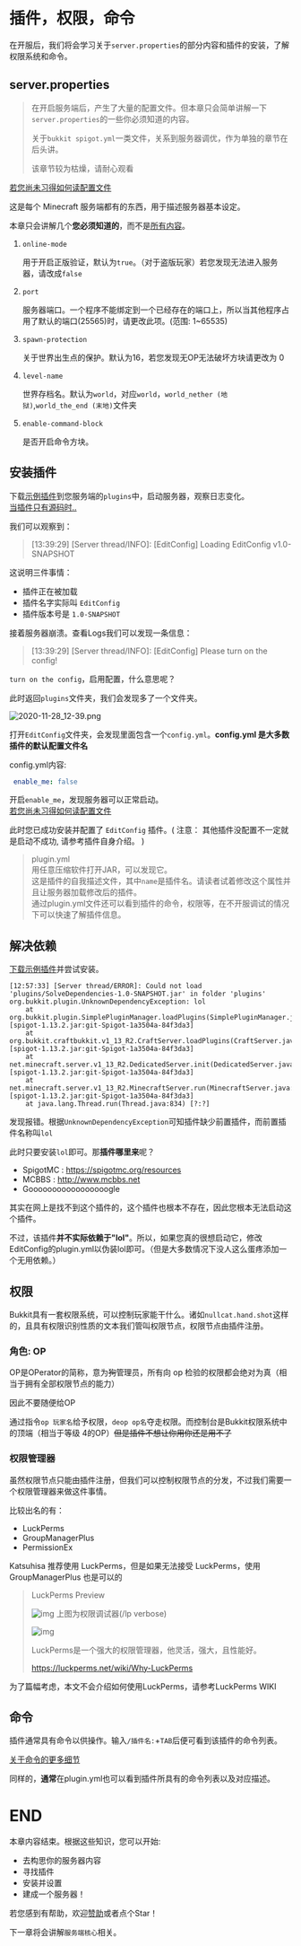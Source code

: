 # 插件，权限，命令

在开服后，我们将会学习关于`server.properties`的部分内容和插件的安装，了解权限系统和命令。

## server.properties

>  在开启服务端后，产生了大量的配置文件。但本章只会简单讲解一下`server.properties`的一些你必须知道的内容。
>
> 关于`bukkit spigot.yml`一类文件，关系到服务器调优，作为单独的章节在后头讲。
>
> 该章节较为枯燥，请耐心观看

[若您尚未习得如何读配置文件](Config.md)

这是每个 Minecraft 服务端都有的东西，用于描述服务器基本设定。

本章只会讲解几个**您必须知道的**，而不是[所有内容](https://minecraft-zh.gamepedia.com/Server.properties)。

1. `online-mode`

   用于开启正版验证，默认为`true`。（对于盗版玩家）若您发现无法进入服务器，请改成`false`

2. `port`

   服务器端口。一个程序不能绑定到一个已经存在的端口上，所以当其他程序占用了默认的端口(25565)时，请更改此项。(范围: 1~65535)

3. `spawn-protection`

   关于世界出生点的保护。默认为16，若您发现无OP无法破坏方块请更改为 0

4. `level-name`

   世界存档名。默认为`world`，对应`world`，`world_nether (地狱)`,`world_the_end (末地)`文件夹

5. `enable-command-block`

   是否开启命令方块。

## 安装插件

下载[示例插件](../../examples/After_First_Start/1/ExamplePlugin.jar)到您服务端的`plugins`中，启动服务器，观察日志变化。  
[当插件只有源码时..](./Compile_Plugin.md)  

我们可以观察到：

> [13:39:29] [Server thread/INFO]: [EditConfig] Loading EditConfig v1.0-SNAPSHOT

这说明三件事情：

- 插件正在被加载
- 插件名字实际叫 `EditConfig`
- 插件版本号是 `1.0-SNAPSHOT` 

接着服务器崩溃。查看Logs我们可以发现一条信息：

> [13:39:29] [Server thread/INFO]: [EditConfig] Please turn on the config!

`turn on the config`，启用配置，什么意思呢？

此时返回`plugins`文件夹，我们会发现多了一个文件夹。

![2020-11-28_12-39.png](https://i.loli.net/2020/11/28/LzRK3q6r4otxbQf.png)

打开`EditConfig`文件夹，会发现里面包含一个`config.yml`。**config.yml 是大多数插件的默认配置文件名**

config.yml内容:

```yaml
 enable_me: false
```

开启`enable_me`，发现服务器可以正常启动。  
[若您尚未习得如何读配置文件](Config.md)  

此时您已成功安装并配置了 `EditConfig` 插件。( 注意： 其他插件没配置不一定就是启动不成功, 请参考插件自身介绍。 )  

> plugin.yml  
用任意压缩软件打开JAR，可以发现它。  
这是插件的自我描述文件，其中`name`是插件名。请读者试着修改这个属性并且让服务器加载修改后的插件。  
通过plugin.yml文件还可以看到插件的命令，权限等，在不开服调试的情况下可以快速了解插件信息。

## 解决依赖

[下载示例插件](../../examples/After_First_Start/1/SolveDependencies-1.0-SNAPSHOT.jar)并尝试安装。

```
[12:57:33] [Server thread/ERROR]: Could not load 'plugins/SolveDependencies-1.0-SNAPSHOT.jar' in folder 'plugins'
org.bukkit.plugin.UnknownDependencyException: lol
	at org.bukkit.plugin.SimplePluginManager.loadPlugins(SimplePluginManager.java:220) [spigot-1.13.2.jar:git-Spigot-1a3504a-84f3da3]
	at org.bukkit.craftbukkit.v1_13_R2.CraftServer.loadPlugins(CraftServer.java:325) [spigot-1.13.2.jar:git-Spigot-1a3504a-84f3da3]
	at net.minecraft.server.v1_13_R2.DedicatedServer.init(DedicatedServer.java:213) [spigot-1.13.2.jar:git-Spigot-1a3504a-84f3da3]
	at net.minecraft.server.v1_13_R2.MinecraftServer.run(MinecraftServer.java:698) [spigot-1.13.2.jar:git-Spigot-1a3504a-84f3da3]
	at java.lang.Thread.run(Thread.java:834) [?:?]
```

发现报错。根据`UnknownDependencyException`可知插件缺少前置插件，而前置插件名称叫`lol`

此时只要安装`lol`即可。那**插件哪里来**呢？

- SpigotMC : https://spigotmc.org/resources
- MCBBS : http://www.mcbbs.net
- Gooooooooooooooooogle

其实在网上是找不到这个插件的，这个插件也根本不存在，因此您根本无法启动这个插件。

不过，该插件**并不实际依赖于"lol"**。所以，如果您真的很想启动它，修改EditConfig的plugin.yml以伪装lol即可。（但是大多数情况下没人这么蛋疼添加一个无用依赖。）

## 权限

Bukkit具有一套权限系统，可以控制玩家能干什么。诸如`nullcat.hand.shot`这样的，且具有权限识别性质的文本我们管叫权限节点，权限节点由插件注册。

### 角色: OP

OP是OPerator的简称，意为~~狗~~管理员，所有向 op 检验的权限都会绝对为真（相当于拥有全部权限节点的能力）

因此不要随便给OP

通过指令`op 玩家名`给予权限，`deop op名`夺走权限。而控制台是Bukkit权限系统中的顶端（相当于等级 4的OP）~~但是插件不想让你用你还是用不了~~

### 权限管理器

虽然权限节点只能由插件注册，但我们可以控制权限节点的分发，不过我们需要一个权限管理器来做这件事情。

比较出名的有：

- LuckPerms 
- GroupManagerPlus
- PermissionEx

Katsuhisa 推荐使用 LuckPerms，但是如果无法接受 LuckPerms，使用 GroupManagerPlus 也是可以的

> LuckPerms Preview
>
> ![img](https://i.imgur.com/Ta7gtd9.png)
> 上图为权限调试器(/lp verbose)
>
> ![img](https://i.imgur.com/nkdtDkG.png)
>
> LuckPerms是一个强大的权限管理器，他灵活，强大，且性能好。
>
> https://luckperms.net/wiki/Why-LuckPerms

为了篇幅考虑，本文不会介绍如何使用LuckPerms，请参考LuckPerms WIKI

## 命令

插件通常具有命令以供操作。输入`/插件名:`+`TAB`后便可看到该插件的命令列表。

[关于命令的更多细节](../1/Command_And_Arguments.md)

同样的，**通常**在plugin.yml也可以看到插件所具有的命令列表以及对应描述。

# END

本章内容结束。根据这些知识，您可以开始:
 - 去构思你的服务器内容
 - 寻找插件
 - 安装并设置
 - 建成一个服务器！

若您感到有帮助，欢迎[赞助](https://afdian.net/@omgib67)或者点个Star！

下一章将会讲解`服务端核心`相关。